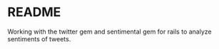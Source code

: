 # README

Working with the twitter gem and sentimental gem for rails to analyze sentiments of tweets.
